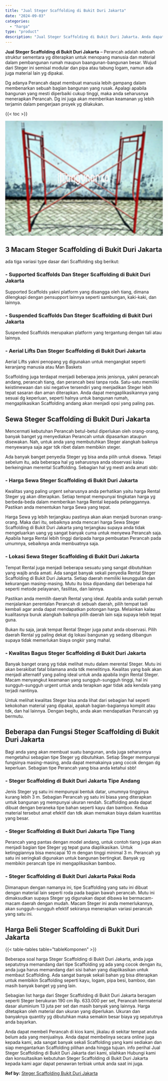 ```yaml
---
title: "Jual Steger Scaffolding di Bukit Duri Jakarta"
date: "2024-09-03"
categories: 
  - "harga"
type: "product"
description: "Jual Steger Scaffolding di Bukit Duri Jakarta. Anda dapat membeli Perancah di kios kami, jikalau di sekitar tempat anda belum ada yang menjualnya. Anda dapat..."
---
```


**Jual Steger Scaffolding di Bukit Duri Jakarta** – Perancah adalah sebuah struktur sementara yg diterapkan untuk menopang manusia dan material dalam pembangunan rumah maupun baangunan-bangunan besar. Wujud dari Steger ini semisal modular dan pipa atau tabung logam, namun ada juga material lain yg dipakai.

Dg adanya Perancah dapat membuat manusia lebih gampang dalam membenarkan sebuah bagian bangunan yang rusak. Apalagi apabila bangunan yang mesti diperbaiki cukup tinggi, maka anda seharusnya menerapkan Perancah. Dg ini juga akan memberikan keamanan yg lebih terjamin dalam pengerjaan proyek yg dilakukan.

{{< toc >}}

![Jual Steger Scaffolding di Bukit Duri Jakarta](/images/sewa-scaffolding-steger-01.png)

## 3 Macam Steger Scaffolding di Bukit Duri Jakarta

ada tiga variasi type dasar dari Scaffolding sbg berikut:

### \- Supported Scaffolds Dan Steger Scaffolding di Bukit Duri Jakarta

Supported Scaffolds yakni platform yang disangga oleh tiang, dimana dilengkapi dengan pensupport lainnya seperti sambungan, kaki-kaki, dan lainnya.

### \- Suspended Scaffolds Dan Steger Scaffolding di Bukit Duri Jakarta

Suspended Scaffolds merupakan platform yang tergantung dengan tali atau lainnya.

### \- Aerial Lifts Dan Steger Scaffolding di Bukit Duri Jakarta

Aerial Lifts yakni penopang yg digunakan untuk mengangkat seperti keranjang manusia atau Man Baskets

Scaffolding juga terdapat menjadi beberapa jenis jenisnya, yakni perancah andang, perancah tiang, dan perancah besi tanpa roda. Satu-satu memiliki keistimewaan dan sisi negative tersendiri yang menjadikan Steger lebih tepat sasaran dan aman diterapkan. Anda dapat mengaplikasikannya yang sesuai dg keperluan, seperti halnya untuk bangunan rumah, mengaplikasikan Scaffolding andang akan menjadi opsi yang paling pas.

## Sewa Steger Scaffolding di Bukit Duri Jakarta

Mencermati kebutuhan Perancah betul-betul diperlukan oleh orang-orang, banyak banget yg menyediakan Perancah untuk dipasarkan ataupun disewakan. Nah, untuk anda yang membutuhkan Steger alangkah baiknya menyewanya saja agar tdk ribet dalam membikin steger.

Ada banyak banget penyedia Steger yg bisa anda pilih untuk disewa. Tetapi sebelum itu, ada beberapa hal yg seharusnya anda observasi kalau berkeinginan merental Scaffolding. Sebagian hal yg mesti anda amati sbb:

### \- Harga Sewa Steger Scaffolding di Bukit Duri Jakarta

Kwalitas yang paling urgent seharusnya anda perhatikan yaitu harga Rental Steger yg akan diterapkan. Setiap tempat mempunyai tingkatan harga yg berbeda-beda dalam memberikan harga Rental kepada pelanggannya. Pastikan anda menentukan harga Sewa yang tepat.

Harga Sewa yg lebih terjangkau pastinya akan akan menjadi buronan orang-orang. Maka dari itu, sebaiknya anda mencari harga Sewa Steger Scaffolding di Bukit Duri Jakarta yang terjangkau supaya anda tidak mengeluarkan uang yg sangat banyak cuma untuk menyewa Perancah saja. Apabila harga Rental lebih tinggi daripada harga pembuatan Perancah pada umumnya, sebaiknya anda membuatnya saja.

### \- Lokasi Sewa Steger Scaffolding di Bukit Duri Jakarta

Tempat Rental juga menjadi beberapa sesuatu yang sangat dibutuhkan yang wajib anda amati. Ada sangat banyak sekali penyedia Rental Steger Scaffolding di Bukit Duri Jakarta. Setiap daerah memiliki keunggulan dan kekurangan masing-masing. Mutu itu bisa dipandang dari beberapa hal seperti metode pelayanan, fasilitas, dan lainnya.

Pastikan anda memilih daerah Rental yang ideal. Apabila anda sudah pernah menjalankan perentalan Perancah di sebuah daerah, pilih tempat tadi kembali agar anda dapat mendapatkan potongan harga. Melainkan kalau kualitasnya buruk alangkah baiknya pilih daerah lain saja supaya lebih tepat guna.

Bukan itu saja, jarak tempat Rental Steger juga patut anda observasi. Pilih daerah Rental yg paling dekat dg lokasi bangunan yg sedang dibangun supaya tidak memerlukan biaya ongkir yang mahal.

### \- Kwalitas Bagus Steger Scaffolding di Bukit Duri Jakarta

Banyak banget orang yg tidak melihat mutu dalam merental Steger. Mutu ini akan berakibat fatal bilamana anda tdk menelitinya. Kwalitas yang baik akan menjadi alternatif yang paling ideal untuk anda apabila ingin Rental Steger. Macam menyangkut keamanan yang sungguh-sungguh tinggi, hal ini sungguh-sungguh urgent untuk anda terapkan agar tidak ada kendala yang terjadi nantinya.

Untuk melihat kwalitas Steger bisa anda lihat dari sebagian hal seperti kekokohan material yang dipakai, apakah bagian-bagiannya komplit atau tdk, dan hal lainnya. Dengan begitu, anda akan mendapatkan Perancah yg bermutu.

## Beberapa dan Fungsi Steger Scaffolding di Bukit Duri Jakarta

Bagi anda yang akan membuat suatu bangunan, anda juga seharusnya mengetahui sebagian tipe Steger yg dibutuhkan. Setiap Steger mempunyai fungsinya masing-masing, anda dapat memakainya yang cocok dengan dg keperluan. Sebagian tipe Perancah yang bisa anda ketahui sbb!

### \- Steger Scaffolding di Bukit Duri Jakarta Tipe Andang

Jenis Steger yg satu ini mempunyai bentuk datar, umumnya tingginya kurang lebih 3 m. Sebagian Perancah yg satu ini biasa yang diterapkan untuk bangunan yg mempunyai ukuran rendah. Scaffolding anda dapat dibuat dengan beraneka tipe bahan seperti kayu dan bamboo. Kedua material tersebut amat efektif dan tdk akan memakan biaya dalam kuantitas yang besar.

### \- Steger Scaffolding di Bukit Duri Jakarta Tipe Tiang

Perancah yang pantas dengan model andang, untuk contoh tiang juga akan menjadi bagian tipe Steger yg tepat guna diaplikasikan. Untuk ketinggiannya bisa mencapai 10 m dengan tinggi minimal 3 m. Perancah yg satu ini seringkali digunakan untuk bangunan bertingkat. Banyak yg membikin perancah tipe ini mengaplikasikan bamboo.

### \- Steger Scaffolding di Bukit Duri Jakarta Pakai Roda

Dimanapun dengan namanya ini, tipe Scaffolding yang satu ini dibuat dengan material lain seperti roda pada bagian bawah perancah. Mutu ini dimaksudkan supaya Steger yg digunakan dapat dibawa ke bermacam-macam daerah dengan mudah. Macam Steger ini anda memerlukannya, akan sungguh-sungguh efektif sekiranya menerapkan variasi perancah yang satu ini.

## Harga Beli Steger Scaffolding di Bukit Duri Jakarta

{{< table-tables table="tableKomponen" >}}

Beberapa soal harga Steger Scaffolding di Bukit Duri Jakarta, anda juga sepatutnya memandang dari tipe Scaffolding yg ada yang cocok dengan itu, anda juga harus memandang dari sisi bahan yang diaplikasikan untuk membaut Scaffolding. Ada sangat banyak sekali bahan yg bisa diterapkan untuk membikin Scaffolding seperti kayu, logam, pipa besi, bamboo, dan masih banyak banget yg yang lain.

Sebagian list harga dari Steger Scaffolding di Bukit Duri Jakarta beragam seperti Steger berukuran 190 cm Rp. 633.000 per set, Perancah bermaterial dasar aluminium 13 juta per set dan masih banyak yang lainnya. Harga ditetapkan oleh material dan ukuran yang diperlukan. Ukuran dan banyaknya quantity yg dibutuhkan maka semakin besar biaya yg sepatutnya anda bayarkan.

Anda dapat membeli Perancah di kios kami, jikalau di sekitar tempat anda belum ada yang menjualnya. Anda dapat membelinya secara online juga kepada kami, ada sangat banyak sekali Scaffolding yang kami sediakan dan siap mengantarkan Scaffolding pilihan anda hingga tujuan. info perihal Jual Steger Scaffolding di Bukit Duri Jakarta dari kami, silahkan Hubungi kami dan konsultasikan kebutuhan Steger Scaffolding di Bukit Duri Jakarta kepada kami agar dapat penawran terbiak untuk anda saat ini juga.

**Ref by:** [Steger Scaffolding Bukit Duri Jakarta](https://id.wikipedia.org/wiki/Steger)
